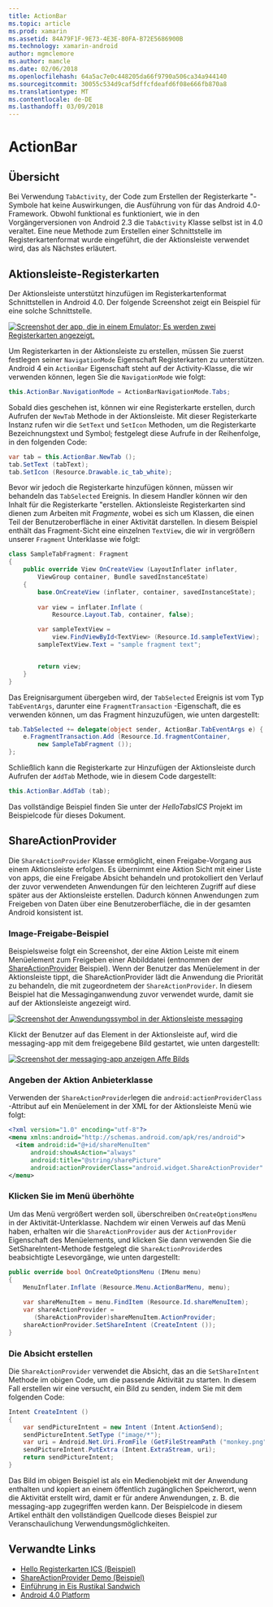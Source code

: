 ```yaml
---
title: ActionBar
ms.topic: article
ms.prod: xamarin
ms.assetid: 84A79F1F-9E73-4E3E-80FA-B72E5686900B
ms.technology: xamarin-android
author: mgmclemore
ms.author: mamcle
ms.date: 02/06/2018
ms.openlocfilehash: 64a5ac7e0c448205da66f9790a506ca34a944140
ms.sourcegitcommit: 30055c534d9caf5dffcfdeafd6f08e666fb870a8
ms.translationtype: MT
ms.contentlocale: de-DE
ms.lasthandoff: 03/09/2018
---
```

# <a name="actionbar"></a>ActionBar


## <a name="overview"></a>Übersicht

Bei Verwendung `TabActivity`, der Code zum Erstellen der Registerkarte "-Symbole hat keine Auswirkungen, die Ausführung von für das Android 4.0-Framework. Obwohl funktional es funktioniert, wie in den Vorgängerversionen von Android 2.3 die `TabActivity` Klasse selbst ist in 4.0 veraltet. Eine neue Methode zum Erstellen einer Schnittstelle im Registerkartenformat wurde eingeführt, die der Aktionsleiste verwendet wird, das als Nächstes erläutert.


## <a name="action-bar-tabs"></a>Aktionsleiste-Registerkarten

Der Aktionsleiste unterstützt hinzufügen im Registerkartenformat Schnittstellen in Android 4.0.
Der folgende Screenshot zeigt ein Beispiel für eine solche Schnittstelle.

[![Screenshot der app, die in einem Emulator; Es werden zwei Registerkarten angezeigt.](action-bar-images/25-actionbartabs.png)](action-bar-images/25-actionbartabs.png#lightbox)

Um Registerkarten in der Aktionsleiste zu erstellen, müssen Sie zuerst festlegen seiner `NavigationMode` Eigenschaft Registerkarten zu unterstützen. Android 4 ein `ActionBar` Eigenschaft steht auf der Activity-Klasse, die wir verwenden können, legen Sie die `NavigationMode` wie folgt:

```csharp
this.ActionBar.NavigationMode = ActionBarNavigationMode.Tabs;
```

Sobald dies geschehen ist, können wir eine Registerkarte erstellen, durch Aufrufen der `NewTab` Methode in der Aktionsleiste. Mit dieser Registerkarte Instanz rufen wir die `SetText` und `SetIcon` Methoden, um die Registerkarte Bezeichnungstext und Symbol; festgelegt diese Aufrufe in der Reihenfolge, in den folgenden Code:

```csharp
var tab = this.ActionBar.NewTab ();
tab.SetText (tabText);
tab.SetIcon (Resource.Drawable.ic_tab_white);
```

Bevor wir jedoch die Registerkarte hinzufügen können, müssen wir behandeln das `TabSelected` Ereignis. In diesem Handler können wir den Inhalt für die Registerkarte "erstellen. Aktionsleiste Registerkarten sind dienen zum Arbeiten mit *Fragmente*, wobei es sich um Klassen, die einen Teil der Benutzeroberfläche in einer Aktivität darstellen. In diesem Beispiel enthält das Fragment-Sicht eine einzelnen `TextView`, die wir in vergrößern unserer `Fragment` Unterklasse wie folgt:

```csharp
class SampleTabFragment: Fragment
{           
    public override View OnCreateView (LayoutInflater inflater,
        ViewGroup container, Bundle savedInstanceState)
    {
        base.OnCreateView (inflater, container, savedInstanceState);
       
        var view = inflater.Inflate (
            Resource.Layout.Tab, container, false);

        var sampleTextView =
            view.FindViewById<TextView> (Resource.Id.sampleTextView);            
        sampleTextView.Text = "sample fragment text";


        return view;
    }
}
```

Das Ereignisargument übergeben wird, der `TabSelected` Ereignis ist vom Typ `TabEventArgs`, darunter eine `FragmentTransaction` -Eigenschaft, die es verwenden können, um das Fragment hinzuzufügen, wie unten dargestellt:

```csharp
tab.TabSelected += delegate(object sender, ActionBar.TabEventArgs e) {             
    e.FragmentTransaction.Add (Resource.Id.fragmentContainer,
        new SampleTabFragment ());
};
```

Schließlich kann die Registerkarte zur Hinzufügen der Aktionsleiste durch Aufrufen der `AddTab` Methode, wie in diesem Code dargestellt:

```csharp
this.ActionBar.AddTab (tab);
```

Das vollständige Beispiel finden Sie unter der *HelloTabsICS* Projekt im Beispielcode für dieses Dokument.


## <a name="shareactionprovider"></a>ShareActionProvider

Die `ShareActionProvider` Klasse ermöglicht, einen Freigabe-Vorgang aus einem Aktionsleiste erfolgen. Es übernimmt eine Aktion Sicht mit einer Liste von apps, die eine Freigabe Absicht behandeln und protokolliert den Verlauf der zuvor verwendeten Anwendungen für den leichteren Zugriff auf diese später aus der Aktionsleiste erstellen. Dadurch können Anwendungen zum Freigeben von Daten über eine Benutzeroberfläche, die in der gesamten Android konsistent ist.


### <a name="image-sharing-example"></a>Image-Freigabe-Beispiel

Beispielsweise folgt ein Screenshot, der eine Aktion Leiste mit einem Menüelement zum Freigeben einer Abbilddatei (entnommen der [ShareActionProvider](https://developer.xamarin.com/samples/monodroid/ShareActionProviderDemo/) Beispiel). Wenn der Benutzer das Menüelement in der Aktionsleiste tippt, die ShareActionProvider lädt die Anwendung die Priorität zu behandeln, die mit zugeordnetem der `ShareActionProvider`. In diesem Beispiel hat die Messaginganwendung zuvor verwendet wurde, damit sie auf der Aktionsleiste angezeigt wird.

[![Screenshot der Anwendungssymbol in der Aktionsleiste messaging](action-bar-images/09-shareactionprovider.png)](action-bar-images/09-shareactionprovider.png#lightbox)


Klickt der Benutzer auf das Element in der Aktionsleiste auf, wird die messaging-app mit dem freigegebene Bild gestartet, wie unten dargestellt:

[![Screenshot der messaging-app anzeigen Affe Bilds](action-bar-images/10-messagewithimage.png)](action-bar-images/10-messagewithimage.png#lightbox)


### <a name="specifying-the-action-provider-class"></a>Angeben der Aktion Anbieterklasse

Verwenden der `ShareActionProvider`legen die `android:actionProviderClass` -Attribut auf ein Menüelement in der XML for der Aktionsleiste Menü wie folgt:

```xml
<?xml version="1.0" encoding="utf-8"?>
<menu xmlns:android="http://schemas.android.com/apk/res/android">
  <item android:id="@+id/shareMenuItem"
      android:showAsAction="always"
      android:title="@string/sharePicture"
      android:actionProviderClass="android.widget.ShareActionProvider" />
</menu>
```


### <a name="inflating-the-menu"></a>Klicken Sie im Menü überhöhte

Um das Menü vergrößert werden soll, überschreiben `OnCreateOptionsMenu` in der Aktivität-Unterklasse. Nachdem wir einen Verweis auf das Menü haben, erhalten wir die `ShareActionProvider` aus der `ActionProvider` Eigenschaft des Menüelements, und klicken Sie dann verwenden Sie die SetShareIntent-Methode festgelegt die `ShareActionProvider`des beabsichtigte Lesevorgänge, wie unten dargestellt:

```csharp
public override bool OnCreateOptionsMenu (IMenu menu)
{
    MenuInflater.Inflate (Resource.Menu.ActionBarMenu, menu);       
           
    var shareMenuItem = menu.FindItem (Resource.Id.shareMenuItem);           
    var shareActionProvider =
       (ShareActionProvider)shareMenuItem.ActionProvider;
    shareActionProvider.SetShareIntent (CreateIntent ());
}
```


### <a name="creating-the-intent"></a>Die Absicht erstellen

Die `ShareActionProvider` verwendet die Absicht, das an die `SetShareIntent` Methode im obigen Code, um die passende Aktivität zu starten. In diesem Fall erstellen wir eine versucht, ein Bild zu senden, indem Sie mit dem folgenden Code:

```csharp
Intent CreateIntent ()
{  
    var sendPictureIntent = new Intent (Intent.ActionSend);
    sendPictureIntent.SetType ("image/*");
    var uri = Android.Net.Uri.FromFile (GetFileStreamPath ("monkey.png"));          
    sendPictureIntent.PutExtra (Intent.ExtraStream, uri);
    return sendPictureIntent;
}
```

Das Bild im obigen Beispiel ist als ein Medienobjekt mit der Anwendung enthalten und kopiert an einem öffentlich zugänglichen Speicherort, wenn die Aktivität erstellt wird, damit er für andere Anwendungen, z. B. die messaging-app zugegriffen werden kann. Der Beispielcode in diesem Artikel enthält den vollständigen Quellcode dieses Beispiel zur Veranschaulichung Verwendungsmöglichkeiten.



## <a name="related-links"></a>Verwandte Links

- [Hello Registerkarten ICS (Beispiel)](https://developer.xamarin.com/samples/HelloTabsICS/)
- [ShareActionProvider Demo (Beispiel)](https://developer.xamarin.com/samples/monodroid/ShareActionProviderDemo/)
- [Einführung in Eis Rustikal Sandwich](http://www.android.com/about/ice-cream-sandwich/)
- [Android 4.0 Platform](http://developer.android.com/sdk/android-4.0.html)
